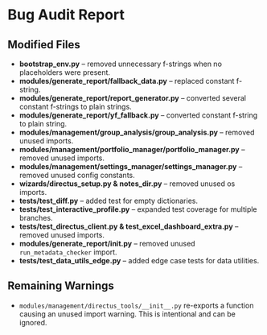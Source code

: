 # Bug Audit Report

## Modified Files
- **bootstrap_env.py** – removed unnecessary f-strings when no placeholders were present.
- **modules/generate_report/fallback_data.py** – replaced constant f-string.
- **modules/generate_report/report_generator.py** – converted several constant f-strings to plain strings.
- **modules/generate_report/yf_fallback.py** – converted constant f-string to plain string.
- **modules/management/group_analysis/group_analysis.py** – removed unused imports.
- **modules/management/portfolio_manager/portfolio_manager.py** – removed unused imports.
- **modules/management/settings_manager/settings_manager.py** – removed unused config constants.
- **wizards/directus_setup.py & notes_dir.py** – removed unused os imports.
- **tests/test_diff.py** – added test for empty dictionaries.
- **tests/test_interactive_profile.py** – expanded test coverage for multiple branches.
- **tests/test_directus_client.py & test_excel_dashboard_extra.py** – removed unused imports.
- **modules/generate_report/__init__.py** – removed unused `run_metadata_checker` import.
- **tests/test_data_utils_edge.py** – added edge case tests for data utilities.

## Remaining Warnings
- `modules/management/directus_tools/__init__.py` re-exports a function causing an unused import warning. This is intentional and can be ignored.

